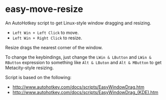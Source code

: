 easy-move-resize
================

An AutoHotkey script to get Linux-style window dragging and resizing.

- `Left Win + Left Click` to move.
- `Left Win + Right Click` to resize.

Resize drags the nearest corner of the window.

To change the keybindings, just change the `LWin & LButton` and `LWin &
RButton` expression to something like `Alt & LButon` and `Alt & MButton` to get
Metacity-style resizing.

Script is based on the following:
- http://www.autohotkey.com/docs/scripts/EasyWindowDrag.htm
- http://www.autohotkey.com/docs/scripts/EasyWindowDrag_(KDE).htm